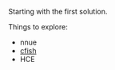 Starting with the first solution.

Things to explore:
- nnue
- [cfish](https://github.com/syzygy1/Cfish)
- HCE 